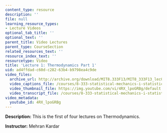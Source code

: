 ```yaml
---
content_type: resource
description: ''
file: null
learning_resource_types:
- Lecture Videos
optional_tab_title: ''
optional_text: ''
parent_title: Video Lectures
parent_type: CourseSection
related_resources_text: ''
resource_index_text: ''
resourcetype: Video
title: 'Lecture 1: Thermodynamics Part 1'
uid: ad4ffdad-c60d-c282-63b4-b9798ea4c9de
video_files:
  archive_url: http://archive.org/download/MIT8.333F13/MIT8_333F13_lec01_300k.mp4
  video_captions_file: /courses/8-333-statistical-mechanics-i-statistical-mechanics-of-particles-fall-2013/720ff815e09b547299dac2a3810720a2_4RX_lpoGRBg.vtt
  video_thumbnail_file: https://img.youtube.com/vi/4RX_lpoGRBg/default.jpg
  video_transcript_file: /courses/8-333-statistical-mechanics-i-statistical-mechanics-of-particles-fall-2013/ec0fde883ae677301a2453718d569c3d_4RX_lpoGRBg.pdf
video_metadata:
  youtube_id: 4RX_lpoGRBg
---
```


**Description:** This is the first of four lectures on Thermodynamics.

**Instructor:** Mehran Kardar